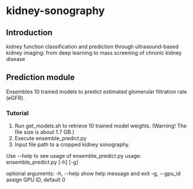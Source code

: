 # kidney-sonography
## Introduction
kidney function classification and prediction through ultrasound-based kidney imaging: from deep learning to mass screening of chronic kidney disease

## Prediction module
Ensembles 10 trained models to predict estimated glomerular filtration rate (eGFR).
### Tutorial
1. Run get_models.sh to retrieve 10 trained model weights. (Warning! The file size is about 1.7 GB.)
2. Execute ensemble_predict.py
3. Input file path to a cropped kidney sonography.

Use --help to see usage of ensemble_predict.py
  usage: ensemble_predict.py [-h] [-g]
  
  optional arguments:
  -h, --help    show help message and exit
  -g, --gpu_id  assign GPU ID, default 0
